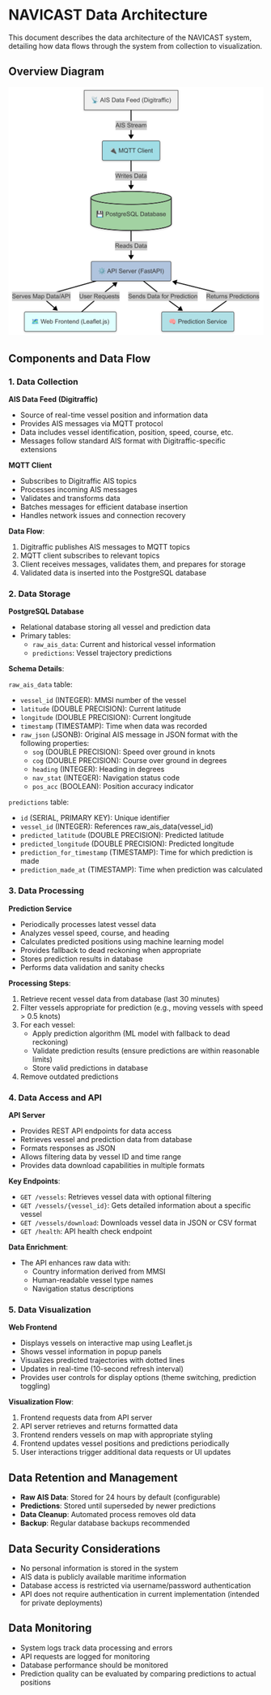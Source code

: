 # NAVICAST Data Architecture

This document describes the data architecture of the NAVICAST system, detailing how data flows through the system from collection to visualization.

## Overview Diagram

![System Architecture Diagram](../static/diagram.png)

## Components and Data Flow

### 1. Data Collection

**AIS Data Feed (Digitraffic)**
- Source of real-time vessel position and information data
- Provides AIS messages via MQTT protocol
- Data includes vessel identification, position, speed, course, etc.
- Messages follow standard AIS format with Digitraffic-specific extensions

**MQTT Client**
- Subscribes to Digitraffic AIS topics
- Processes incoming AIS messages
- Validates and transforms data
- Batches messages for efficient database insertion
- Handles network issues and connection recovery

**Data Flow**:
1. Digitraffic publishes AIS messages to MQTT topics
2. MQTT client subscribes to relevant topics
3. Client receives messages, validates them, and prepares for storage
4. Validated data is inserted into the PostgreSQL database

### 2. Data Storage

**PostgreSQL Database**
- Relational database storing all vessel and prediction data
- Primary tables:
  - `raw_ais_data`: Current and historical vessel information
  - `predictions`: Vessel trajectory predictions

**Schema Details**:

`raw_ais_data` table:
- `vessel_id` (INTEGER): MMSI number of the vessel
- `latitude` (DOUBLE PRECISION): Current latitude
- `longitude` (DOUBLE PRECISION): Current longitude
- `timestamp` (TIMESTAMP): Time when data was recorded
- `raw_json` (JSONB): Original AIS message in JSON format with the following properties:
  - `sog` (DOUBLE PRECISION): Speed over ground in knots
  - `cog` (DOUBLE PRECISION): Course over ground in degrees
  - `heading` (INTEGER): Heading in degrees
  - `nav_stat` (INTEGER): Navigation status code
  - `pos_acc` (BOOLEAN): Position accuracy indicator

`predictions` table:
- `id` (SERIAL, PRIMARY KEY): Unique identifier
- `vessel_id` (INTEGER): References raw_ais_data(vessel_id)
- `predicted_latitude` (DOUBLE PRECISION): Predicted latitude
- `predicted_longitude` (DOUBLE PRECISION): Predicted longitude
- `prediction_for_timestamp` (TIMESTAMP): Time for which prediction is made
- `prediction_made_at` (TIMESTAMP): Time when prediction was calculated

### 3. Data Processing

**Prediction Service**
- Periodically processes latest vessel data
- Analyzes vessel speed, course, and heading
- Calculates predicted positions using machine learning model
- Provides fallback to dead reckoning when appropriate
- Stores prediction results in database
- Performs data validation and sanity checks

**Processing Steps**:
1. Retrieve recent vessel data from database (last 30 minutes)
2. Filter vessels appropriate for prediction (e.g., moving vessels with speed > 0.5 knots)
3. For each vessel:
   - Apply prediction algorithm (ML model with fallback to dead reckoning)
   - Validate prediction results (ensure predictions are within reasonable limits)
   - Store valid predictions in database
4. Remove outdated predictions

### 4. Data Access and API

**API Server**
- Provides REST API endpoints for data access
- Retrieves vessel and prediction data from database
- Formats responses as JSON
- Allows filtering data by vessel ID and time range
- Provides data download capabilities in multiple formats

**Key Endpoints**:
- `GET /vessels`: Retrieves vessel data with optional filtering
- `GET /vessels/{vessel_id}`: Gets detailed information about a specific vessel
- `GET /vessels/download`: Downloads vessel data in JSON or CSV format
- `GET /health`: API health check endpoint

**Data Enrichment**:
- The API enhances raw data with:
  - Country information derived from MMSI
  - Human-readable vessel type names
  - Navigation status descriptions

### 5. Data Visualization

**Web Frontend**
- Displays vessels on interactive map using Leaflet.js
- Shows vessel information in popup panels
- Visualizes predicted trajectories with dotted lines
- Updates in real-time (10-second refresh interval)
- Provides user controls for display options (theme switching, prediction toggling)

**Visualization Flow**:
1. Frontend requests data from API server
2. API server retrieves and returns formatted data
3. Frontend renders vessels on map with appropriate styling
4. Frontend updates vessel positions and predictions periodically
5. User interactions trigger additional data requests or UI updates

## Data Retention and Management

- **Raw AIS Data**: Stored for 24 hours by default (configurable)
- **Predictions**: Stored until superseded by newer predictions
- **Data Cleanup**: Automated process removes old data
- **Backup**: Regular database backups recommended

## Data Security Considerations

- No personal information is stored in the system
- AIS data is publicly available maritime information
- Database access is restricted via username/password authentication
- API does not require authentication in current implementation (intended for private deployments)

## Data Monitoring

- System logs track data processing and errors
- API requests are logged for monitoring
- Database performance should be monitored
- Prediction quality can be evaluated by comparing predictions to actual positions 